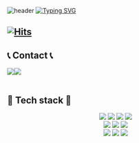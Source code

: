 ![header](https://capsule-render.vercel.app/api?type=waving&color=f2a900&text=&animation=twinkling&height=80)
[![Typing SVG](https://readme-typing-svg.demolab.com?font=Roboto&weight=900&size=45&duration=3500&pause=3&color=f2a900&center=false&vCenter=false&multiline=true&repeat=true&width=1000&height=100&lines=Welcome+to+Haeun+GitHub!👋)](https://git.io/typing-svg)

[![Hits](https://hits.seeyoufarm.com/api/count/incr/badge.svg?url=https%3A%2F%2Fgithub.com%2Fs2haeun&count_bg=%23F9AB00&title_bg=%23555555&icon=&icon_color=%23FFB6F3&title=GitHub&edge_flat=false)](https://hits.seeyoufarm.com)
-------

## 📞 Contact 📞
<div style="display:flex; flex-direction:row;">
    <a href="mailto:honey00715@gmail.com">
        <img src="https://img.shields.io/badge/Gmail-EA4335?style=for-the-badge&logo=Gmail&logoColor=white"> 
    </a>
    <a href="https://open.kakao.com/o/symUIfVf">
        <img src="https://img.shields.io/badge/KakaoTalk-FFCD00?style=for-the-badge&logoColor=black&logo=KakaoTalk"> 
    </a>
</div><br>
    
## 🔨 Tech stack 🔨
<div style="display:flex; flex-direction:column; align-items:center;">
    <div>
        <img src="https://img.shields.io/badge/html5-E34F26?style=flat-square&logo=html5&logoColor=white"> 
        <img src="https://img.shields.io/badge/css3-1572B6?style=flat-square&logo=css3&logoColor=white"> 
        <img src="https://img.shields.io/badge/javascript-F7DF1E?style=flat-square&logo=javascript&logoColor=black"> 
        <img src="https://img.shields.io/badge/JQuery-0769ad?style=flat-square&logo=jquery&logoColor=white">
    </div>
    <div>
        <img src="https://img.shields.io/badge/git-f05032?style=flat-square&logo=git&logoColor=white"> 
        <img src="https://img.shields.io/badge/github-181717?style=flat-square&logo=github&logoColor=white"> 
        <img src="https://img.shields.io/badge/VisualStudioCode-512bd4?style=flat-square&logo=visualstudiocode&logoColor=white"> 
    </div>
    <div>
        <img src="https://img.shields.io/badge/Adobe Photoshop-31a8ff?style=flat-square&logo=adobephotoshop&logoColor=white">
        <img src="https://img.shields.io/badge/Adobe Illustrator-ff9a00?style=flat-square&logo=adobeillustrator&logoColor=white">
        <img src="https://img.shields.io/badge/Adobe InDesign-ff3366?style=flat-square&logo=adobeindesign&logoColor=white">
    </div>
    <br>
</div>
 

<!--[![bi-sz's GitHub stats](https://github-readme-stats.vercel.app/api?username=s2haeun&include_all_commits=true&show_icons=true&theme=gruvbox)](https://github.com/bi-sz/github-readme-stats)-->



<!--
**s2haeun/s2haeun** is a ✨ _special_ ✨ repository because its `README.md` (this file) appears on your GitHub profile.

Here are some ideas to get you started:

- 🔭 I’m currently working on ...
- 🌱 I’m currently learning ...
- 👯 I’m looking to collaborate on ...
- 🤔 I’m looking for help with ...
- 💬 Ask me about ...
- 📫 How to reach me: ...
- 😄 Pronouns: ...
- ⚡ Fun fact: ...
-->
